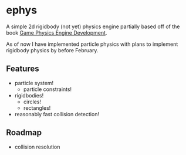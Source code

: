 # ephys

A simple 2d rigidbody (not yet) physics engine partially based off of the book [Game Physics Engine Development](https://www.amazon.com/Game-Physics-Engine-Development-Commercial-Grade/dp/0123819768).

As of now I have implemented particle physics with plans to implement rigidbody physics by before February.

## Features

- particle system!
  - particle constraints!
- rigidbodies!
  - circles!
  - rectangles!
- reasonably fast collision detection!

## Roadmap

- collision resolution
